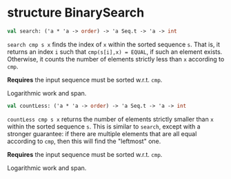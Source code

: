 # structure BinarySearch

```sml
val search: ('a * 'a -> order) -> 'a Seq.t -> 'a -> int
```

`search cmp s x` finds the index of `x` within the sorted sequence
`s`. That is, it returns an index `i` such that `cmp(s[i],x) = EQUAL`,
if such an element exists. Otherwise, it counts the number of elements
strictly less than `x` according to `cmp`.

**Requires** the input sequence must be sorted w.r.t. `cmp`.

Logarithmic work and span.


```sml
val countLess: ('a * 'a -> order) -> 'a Seq.t -> 'a -> int
```

`countLess cmp s x` returns the number of elements strictly smaller than
`x` within the sorted sequence `s`. This is similar to `search`, except
with a stronger guarantee: if there are multiple elements that are all equal
according to `cmp`, then this will find the "leftmost" one.

**Requires** the input sequence must be sorted w.r.t. `cmp`.

Logarithmic work and span.
